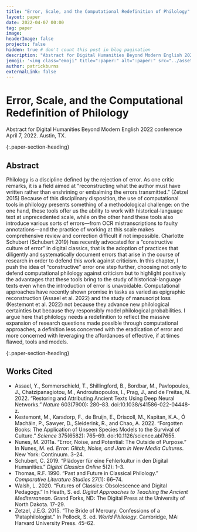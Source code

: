 ```yaml
---
title: "Error, Scale, and the Computational Redefinition of Philology"
layout: paper
date: 2022-04-07 00:00
tag: paper
image:
headerImage: false
projects: false
hidden: true # don't count this post in blog pagination
description: "Abstract for Digital Humanities Beyond Modern English 2022 conference"
jemoji: '<img class="emoji" title=":paper:" alt=":paper:" src="../assets/images/paper-icon.png" height="20" width="20" align="absmiddle">'
author: patrickburns
externalLink: false
---
```


# Error, Scale, and the Computational Redefinition of Philology
Abstract for Digital Humanities Beyond Modern English 2022 conference  
April 7, 2022. Austin, TX.

{:.paper-section-heading}
## Abstract

Philology is a discipline defined by the rejection of error. As one critic remarks, it is a field aimed at “reconstructing what the author must have written rather than enshrining or embalming the errors transmitted.” (Zetzel 2015) Because of this disciplinary disposition, the use of computational tools in philology presents something of a methodological challenge: on the one hand, these tools offer us the ability to work with historical-language text at unprecedented scale, while on the other hand these tools also introduce various sorts of errors—from OCR mistranscriptions to faulty annotations—and the practice of working at this scale makes comprehensive review and correction difficult if not impossible. Charlotte Schubert (Schubert 2019) has recently advocated for a “constructive culture of error” in digital classics, that is the adoption of practices that diligently and systematically document errors that arise in the course of research in order to defend this work against criticism. In this chapter, I push the idea of “constructive” error one step further, choosing not only to defend computational philology against criticism but to highlight positively the advantages that these tools bring to the study of historical-language texts even when the introduction of error is unavoidable. Computational approaches have recently shown promise in tasks as varied as epigraphic reconstruction (Assael et al. 2022) and the study of manuscript loss (Kestemont et al. 2022) not because they advance new philological certainties but because they responsibly model philological probabilities. I argue here that philology needs a redefinition to reflect the massive expansion of research questions made possible through computational approaches, a definition less concerned with the eradication of error and more concerned with leveraging the affordances of effective, if at times flawed, tools and models.

{:.paper-section-heading}
## Works Cited

- Assael, Y., Sommerschield, T., Shillingford, B., Bordbar, M., Pavlopoulos, J., Chatzipanagiotou, M., Androutsopoulos, I., Prag, J., and de Freitas, N. 2022. “Restoring and Attributing Ancient Texts Using Deep Neural Networks.” *Nature* 603(7900): 280–83. doi:10.1038/s41586-022-04448-z.
- Kestemont, M., Karsdorp, F., de Bruijn, E., Driscoll, M., Kapitan, K.A., Ó Macháin, P., Sawyer, D., Sleiderink, R., and Chao, A. 2022. “Forgotten Books: The Application of Unseen Species Models to the Survival of Culture.” *Science* 375(6582): 765–69. doi:10.1126/science.abl7655.
- Nunes, M. 2011a. “Error, Noise, and Potential: The Outside of Purpose.” In Nunes, M. ed. *Error: Glitch, Noise, and Jam in New Media Cultures*. New York: Continuum. 3–24.
- Schubert, C. 2019. “Plädoyer für eine Fehlerkultur in den Digital Humanities.” *Digital Classics Online* 5(2): 1–3.
- Thomas, R.F. 1990. “Past and Future in Classical Philology.” *Comparative Literature Studies* 27(1): 66–74.
- Walsh, L. 2020. “Futures of Classics: Obsolescence and Digital Pedagogy.” In Heath, S. ed. *Digital Approaches to Teaching the Ancient Mediterranean*. Grand Forks, ND: The Digital Press at the University of North Dakota. 17–29.
- Zetzel, J.E.G. 2015. “The Bride of Mercury: Confessions of a ’Pataphilologist.” In Pollock, S. ed. *World Philology*. Cambridge, MA: Harvard University Press. 45–62.
